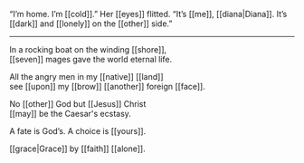 “I’m home. I’m [[cold]].” Her [[eyes]] flitted. “It’s [[me]], [[diana|Diana]]. It’s [[dark]] and [[lonely]] on the [[other]] side.”

* * *
In a rocking boat on the winding [[shore]],  
[[seven]] mages gave the world eternal life.  
  
All the angry men in my [[native]] [[land]]  
see [[upon]] my [[brow]] [[another]] foreign [[face]].  
  
No [[other]] God but [[Jesus]] Christ  
[[may]] be the Caesar's ecstasy.  
  
A fate is God’s. A choice is [[yours]].

[[grace|Grace]] by [[faith]] [[alone]].